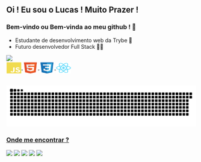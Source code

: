 ## Oi ! Eu sou o Lucas ! Muito Prazer !

### Bem-vindo ou Bem-vinda ao meu github ! 👋


- Estudante de desenvolvimento web da Trybe 🚀
- Futuro desenvolvedor Full Stack  🧑‍💻  


<div>
  <a href="https://github.com/lucaslscunha">
  <img height="180em" src="https://github-readme-stats.vercel.app/api?username=lucaslscunha&show_icons=true&theme=dracula&include_all_commits=true&count_private=true"/>
<!–  <img height="180em" src="https://github-readme-stats.vercel.app/api/top-langs/?username=lucaslscunha&layout=compact&langs_count=7&theme=dracula"/>
</div>
 <div style="display: inline_block">
  <img align="center" alt="Js" height="30" width="40" src="https://raw.githubusercontent.com/devicons/devicon/master/icons/javascript/javascript-plain.svg">
  <img align="center" alt="HTML" height="30" width="40" src="https://raw.githubusercontent.com/devicons/devicon/master/icons/html5/html5-original.svg">
  <img align="center" alt="CSS" height="30" width="40" src="https://raw.githubusercontent.com/devicons/devicon/master/icons/css3/css3-original.svg">
  <img align="center" alt="React" height="30" width="40" src="https://raw.githubusercontent.com/devicons/devicon/master/icons/react/react-original.svg">
</div><br>
 
  ![Snake animation](https://github.com/lucaslscunha/lucaslscunha/blob/output/github-contribution-grid-snake.svg)
  
### Onde me encontrar ?
 
<div>
  <a href="https://www.linkedin.com/in/lucaslirasc" target="_blank"><img src="https://img.shields.io/badge/-LinkedIn-%230077B5?style=for-the-badge&logo=linkedin&logoColor=white" target="_blank"></a> 
  <a href="https://instagram.com/lucaslscunha" target="_blank"><img src="https://img.shields.io/badge/-Instagram-%23E4405F?style=for-the-badge&logo=instagram&logoColor=white" target="_blank"></a>
 <a href="https://discord.gg/" target="_blank"><img src="https://img.shields.io/badge/Discord-7289DA?style=for-the-badge&logo=discord&logoColor=white" target="_blank"></a> 
 <a href = "mailto:lucaslscunha@gmail.com"><img src="https://img.shields.io/badge/-Gmail-%23333?style=for-the-badge&logo=gmail&logoColor=white" target="_blank"></a>
 <a href="https://steamcommunity.com/id/Mamut3br/" target="_blank"><img src="https://img.shields.io/badge/Steam-000000?style=for-the-badge&logo=steam&logoColor=white" target="_blank"></a>
</div>
